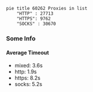 
```mermaid
pie title 60262 Proxies in list
    "HTTP" : 27713
    "HTTPS": 9762
    "SOCKS" : 30670
```

### Some Info
#### Average Timeout

- mixed: 3.6s
- http: 1.9s
- https: 8.2s
- socks: 5.2s
